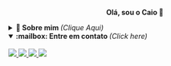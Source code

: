 <p align="center">
    <b>Olá, sou o Caio 👋</b>
</p>

<details>
  <summary> <b>🤔 Sobre mim </b>  <i>(Clique Aqui)</i> </summary>
  <br>
  <ul>
    <li>Desenvolvedor de Software Pleno no LuizaLabs</li>
    <li>Formado em Redes de Computadores pelo CEFET - MG</li>
    <li>Graduando em Sistemas de Informação pela PUC - MG</li>
    <li>Python & Golang</li>
  </ul>
</details>

<details open="true">
  <summary> <b> :mailbox: Entre em contato </b> <i>(Click here)</i> </summary>
  <br>
  <a href="mailto:caiogrossi6@gmail.com">
      <img src="https://img.shields.io/badge/Email-D14836?style=for-the-badge&logo=gmail&logoColor=white" style="max-width:100%;">
  </a>

  <a href="https://www.linkedin.com/in/caio-grossi/">
      <img src="https://img.shields.io/badge/LinkedIn-0077B5?style=for-the-badge&logo=linkedin&logoColor=white" style="max-width:100%;">
  </a>

  <a href="https://www.hackerrank.com/caiogrossi6">
   <img src="https://img.shields.io/badge/hackerrank-%230077B5.svg?&style=for-the-badge&logo=hackerrank&logoColor=white&color=success">
  </a>

   <a href="https://grossis.hashnode.dev/">
        <img src="https://img.shields.io/badge/Hashnode-2962FF?style=for-the-badge&logo=hashnode&logoColor=white'" >
    </a>
</details>
